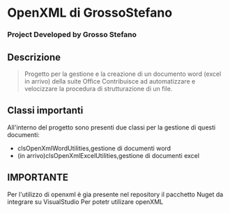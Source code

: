 # OpenXML di GrossoStefano

### Project Developed by Grosso Stefano


## Descrizione ##
> Progetto per la gestione e la creazione di un documento word (excel in arrivo) della suite Office
> Contribuisce ad automatizzare e velocizzare la procedura di strutturazione di un file.

## Classi importanti ##
All'interno del progetto sono presenti due classi per la gestione di questi documenti:
* clsOpenXmlWordUtilities,gestione di documenti word
* (in arrivo)clsOpenXmlExcelUtilities,gestione di documenti excel

## IMPORTANTE ##
Per l'utilizzo di openxml è gia presente nel repository il pacchetto Nuget
da integrare su VisualStudio Per potetr utilizare openXML

